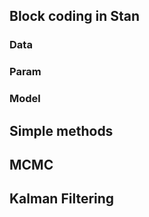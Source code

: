 ## Block coding in Stan
### Data

### Param
### Model

## Simple methods

## MCMC 

## Kalman Filtering
